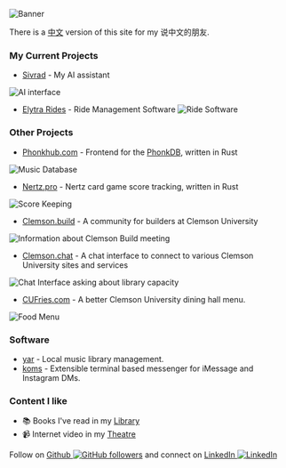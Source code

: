 ![Banner](https://camo.githubusercontent.com/b3e83470024a21f6aed1c18c1d3c148440b64d4068d78cbdbd90dff494207685/68747470733a2f2f692e696d6775722e636f6d2f4f4955305744492e706e67)

There is a [中文](https://koon.dev/zh) version of this site for my 说中文的朋友.

### My Current Projects

-   [Sivrad](https://sivrad.com) - My AI assistant

![AI interface](https://i.imgur.com/AnJuAe4.png)

-   [Elytra Rides](https://elytrarides.com) - Ride Management Software
![Ride Software](https://i.imgur.com/fXqOxDB.png)

### Other Projects

-   [Phonkhub.com](https://phonkhub.com) - Frontend for the [PhonkDB](https://github.com/phonkhub/db), written in Rust

![Music Database](https://i.imgur.com/wKuVKjH.png)

-   [Nertz.pro](https://nertz.pro) - Nertz card game score tracking, written in Rust

![Score Keeping](https://i.imgur.com/1dUsMsv.png)

-   [Clemson.build](https://clemson.build) - A community for builders at Clemson University

![Information about Clemson Build meeting](https://i.groupme.com/3248x2112.png.331f1ebe5f994aa1b7cad3d35b14e35d.large)

-   [Clemson.chat](https://clemson.chat) - A chat interface to connect to various Clemson University sites and services

![Chat Interface asking about library capacity](https://i.imgur.com/1VxRgOp.png)

-   [CUFries.com](https://cufries.com) - A better Clemson University dining hall menu.

![Food Menu](https://i.imgur.com/uq1vnEL.png)

### Software

-   [yar](/dev/music) - Local music library management.
-   [koms](https://github.com/k2on/koms) - Extensible terminal based messenger for iMessage and Instagram DMs.

### Content I like

-   📚 Books I've read in my [Library](library)
-   📹 Internet video in my [Theatre](theatre)

Follow on [Github ![GitHub followers](https://img.shields.io/github/followers/k2on?style=social)](https://github.com/k2on)
and connect on [LinkedIn ![LinkedIn](https://img.shields.io/badge/LinkedIn-0A66C2?style=plastic&logo=LinkedIn)](https://www.linkedin.com/in/max-koon-48540b1a4/)
